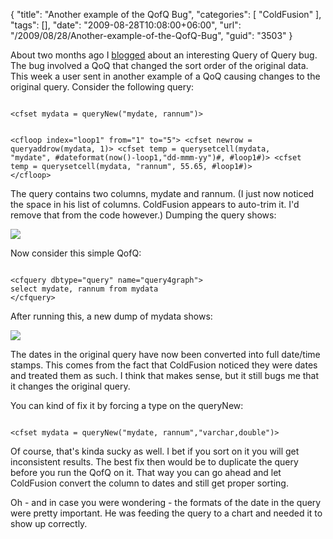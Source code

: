 {
	"title": "Another example of the QofQ Bug",
	"categories": [
		"ColdFusion"
	],
	"tags": [],
	"date": "2009-08-28T10:08:00+06:00",
	"url": "/2009/08/28/Another-example-of-the-QofQ-Bug",
	"guid": "3503"
}

About two months ago I <a href="http://www.raymondcamden.com/index.cfm/2009/7/2/Query-of-query-issue-with-where-clausejoins">blogged</a> about an interesting Query of Query bug. The bug involved a QoQ that changed the sort order of the original data. This week a user sent in another example of a QoQ causing changes to the original query. Consider the following query:
<!--more-->
<code>
&lt;cfset mydata = queryNew("mydate, rannum")&gt;

&lt;cfloop index="loop1" from="1" to="5"&gt;
      &lt;cfset newrow  = queryaddrow(mydata, 1)&gt;
      &lt;cfset temp = querysetcell(mydata, "mydate", #dateformat(now()-loop1,"dd-mmm-yy")#, #loop1#)&gt;
      &lt;cfset temp = querysetcell(mydata, "rannum", 55.65, #loop1#)&gt;
&lt;/cfloop&gt;
</code>

The query contains two columns, mydate and rannum. (I just now noticed the space in his list of columns. ColdFusion appears to auto-trim it. I'd remove that from the code however.) Dumping the query shows:

<img src="http://static.raymondcamden.com/images/cfjedi/Picture 183.png" />

Now consider this simple QofQ:

<code>
&lt;cfquery dbtype="query" name="query4graph"&gt;
select mydate, rannum from mydata
&lt;/cfquery&gt;   
</code>

After running this, a new dump of mydata shows:

<img src="http://static.raymondcamden.com/images/cfjedi/Picture 255.png" />

The dates in the original query have now been converted into full date/time stamps. This comes from the fact that ColdFusion noticed they were dates and treated them as such. I think that makes sense, but it still bugs me that it changes the original query.

You can kind of fix it by forcing a type on the queryNew:

<code>
&lt;cfset mydata = queryNew("mydate, rannum","varchar,double")&gt;
</code>

Of course, that's kinda sucky as well. I bet if you sort on it you will get inconsistent results. The best fix then would be to duplicate the query before you run the QofQ on it. That way you can go ahead and let ColdFusion convert the column to dates and still get proper sorting.

Oh - and in case you were wondering - the formats of the date in the query were pretty important. He was feeding the query to a chart and needed it to show up correctly.